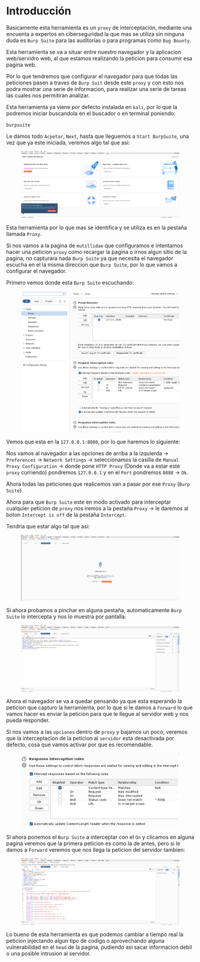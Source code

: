 # Introducción

Basicamente esta herramienta es un `proxy` de interceptación, mediante una encuenta a expertos en ciberseguridad la que mas se utiliza sin ninguna duda es `Burp Suite` para las auditorias o para programas como `Bug Bounty`.

Esta herramienta se va a situar entre nuestro navegador y la aplicacion web/servidro web, al que estamos realizando la peticion para consumir esa pagina web.

Por lo que tendremos que configurar el navegador para que todas las peticiones pasen a traves de `Burp Suit` desde este `proxy` y con esto nos podra mostrar una serie de informacion, para realizar una serie de tareas las cuales nos permitiran analizar.

Esta herramienta ya viene por defecto instalada en `kali`, por lo que la podremos iniciar buscandola en el buscador o en terminal poniendo:

```shell
burpsuite
```

Le damos todo `Acpetar`, `Next`, hasta que lleguemos a `Start BurpSuite`, una vez que ya este iniciada, veremos algo tal que asi:

<figure><img src="../../../.gitbook/assets/image (50).png" alt=""><figcaption></figcaption></figure>

Esta herramienta por lo que mas se identifica y se utiliza es en la pestaña llamada `Proxy`.

Si nos vamos a la pagina de `mutillidae` que configuramos e intentamos hacer una peticion `proxy` como recargar la pagina o irnos algun sitio de la pagina, no capturara nada `Burp Suite` ya que necesita el navegador escucha en el la misma direccion que `Burp Suite`, por lo que vamos a configurar el navegador.

Primero vemos donde esta `Burp Suite` escuchando:

<figure><img src="../../../.gitbook/assets/image (51).png" alt=""><figcaption></figcaption></figure>

Vemos que esta en la `127.0.0.1:8080`, por lo que haremos lo siguiente:

Nos vamos al navegador a las opciones de arriba a la izquierda -> `Preferences` -> `Network Settings` -> seleccionamos la casilla de `Manual Proxy Configuration` -> donde pone `HTTP Proxy` (Donde va a estar este `proxy` corriendo) pondremos `127.0.0.1` y en el `Port` pondremos `8080` -> `Ok`.

Ahora todas las peticiones que realicemos van a pasar por ese `Proxy` (`Burp Suite`).

Ahora para que `Burp Suite` este en modo activado para interceptar cualquier peticion de `proxy` nos iremos a la pestaña `Proxy` -> le daremos al boton `Intercept is off` de la pestaña `Intercept`.

Tendria que estar algo tal que asi:

<figure><img src="../../../.gitbook/assets/image (52).png" alt=""><figcaption></figcaption></figure>

Si ahora probamos a pinchar en alguna pestaña, automaticamente `Burp Suite` lo intercepta y nos lo muestra por pantalla:

<figure><img src="../../../.gitbook/assets/image (53).png" alt=""><figcaption></figcaption></figure>

Ahora el navegador se va a quedar pensando ya que esta esperando la peticion que capturo la herramienta, por lo que si le damos a `Forward` lo que vamos hacer es enviar la peticion para que le llegue al servidor web y nos pueda responder.

Si nos vamos a las `opciones` dentro de `proxy` y bajamos un poco, veremos que la interceptacion de la peticion al `servidor` esta desactivada por defecto, cosa que vamos activar por que es recomendable.

<figure><img src="../../../.gitbook/assets/image (54).png" alt=""><figcaption></figcaption></figure>

Si ahora ponemos el `Burp Suite` a interceptar con el `On` y clicamos en alguna pagina veremos que la primera peticion es como la de antes, pero si le damos a `Forward` veremos que nos llega la peticion del servidor tambien:

<figure><img src="../../../.gitbook/assets/image (55).png" alt=""><figcaption></figcaption></figure>

Lo bueno de esta herramienta es que podemos cambiar a tiempo real la peticion injectando algun tipo de codigo o aprovechando alguna vulnerabilidad en el `head` de la pagina, pudiendo asi sacar informacion debil o una posible intrusion al servidor.
